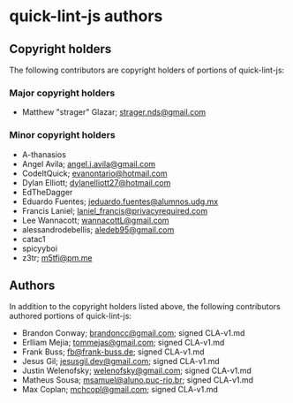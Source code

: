 # quick-lint-js authors

## Copyright holders

The following contributors are copyright holders of portions of quick-lint-js:

### Major copyright holders

* Matthew "strager" Glazar; strager.nds@gmail.com

### Minor copyright holders

* A-thanasios
* Angel Avila; angel.j.avila@gmail.com
* CodeItQuick; evanontario@hotmail.com
* Dylan Elliott; dylanelliott27@hotmail.com
* EdTheDagger
* Eduardo Fuentes; jeduardo.fuentes@alumnos.udg.mx
* Francis Laniel; laniel_francis@privacyrequired.com
* Lee Wannacott; wannacottL@gmail.com
* alessandrodebellis; aledeb95@gmail.com
* catac1
* spicyyboi
* z3tr; m5tfi@pm.me

## Authors

In addition to the copyright holders listed above, the following contributors
authored portions of quick-lint-js:

* Brandon Conway; brandoncc@gmail.com; signed CLA-v1.md
* Erlliam Mejia; tommejas@gmail.com; signed CLA-v1.md
* Frank Buss; fb@frank-buss.de; signed CLA-v1.md
* Jesus Gil; jesusgil.dev@gmail.com; signed CLA-v1.md
* Justin Welenofsky; welenofsky@gmail.com; signed CLA-v1.md
* Matheus Sousa; msamuel@aluno.puc-rio.br; signed CLA-v1.md
* Max Coplan; mchcopl@gmail.com; signed CLA-v1.md
